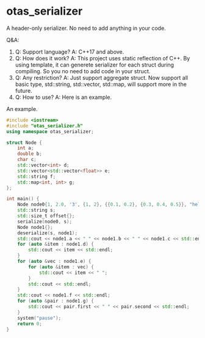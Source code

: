 # otas_serializer

A header-only serializer. No need to add anything in your code. 

Q&A:
1.  Q: Support language?
    A: C++17 and above.
2.  Q: How does it work?
    A: This project uses static reflection of C++. By using template, it can generete serializer for each struct during compiling. So you no need to add code in your struct.
3.  Q: Any restriction?
    A: Just support aggregate struct. Now support all basic type, std::string, std::vector, std::map, will support more in the future.
4.  Q: How to use?
    A: Here is an example.

An example.
```cpp
#include <iostream>
#include "otas_serializer.h"
using namespace otas_serializer;

struct Node {
    int a;
    double b;
    char c;
    std::vector<int> d;
    std::vector<std::vector<float>> e;
    std::string f;
    std::map<int, int> g;
};

int main() {
    Node node0{1, 2.0, '3', {1, 2}, {{0.1, 0.2}, {0.3, 0.4, 0.5}}, "hello world!", {{1, 2}}};
    std::string s;
    std::size_t offset{};
    serialize(node0, s);
    Node node1{};
    deserialize(s, node1);
    std::cout << node1.a << " " << node1.b << " " << node1.c << std::endl;
    for (auto &item : node1.d) {
        std::cout << item << std::endl;
    }
    for (auto &vec : node1.e) {
        for (auto &item : vec) {
            std::cout << item << " ";
        }
        std::cout << std::endl;
    }
    std::cout << node1.f << std::endl;
    for (auto &pair : node1.g) {
        std::cout << pair.first << " " << pair.second << std::endl;
    }
    system("pause");
    return 0;
}
```